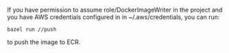 If you have permission to assume role/DockerImageWriter in the project and you
have AWS credentials configured in in ~/.aws/credentials, you can run:

```
bazel run //push
```

to push the image to ECR.
